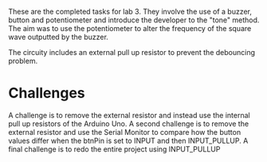These are the completed tasks for lab 3. They involve the use of a buzzer, button and potentiometer and introduce the developer to the "tone" method. The aim was to use the potentiometer to alter the frequency of the square wave outputted by the buzzer. 

The circuity includes an external pull up resistor to prevent the debouncing problem.
# Challenges
A challenge is to remove the external resistor and instead use the internal pull up resistors of the Arduino Uno.
A second challenge is to remove the external resistor and use the Serial Monitor to compare how the button values differ when the btnPin is set to INPUT and then INPUT_PULLUP.
A final challenge is to redo the entire project using INPUT_PULLUP
